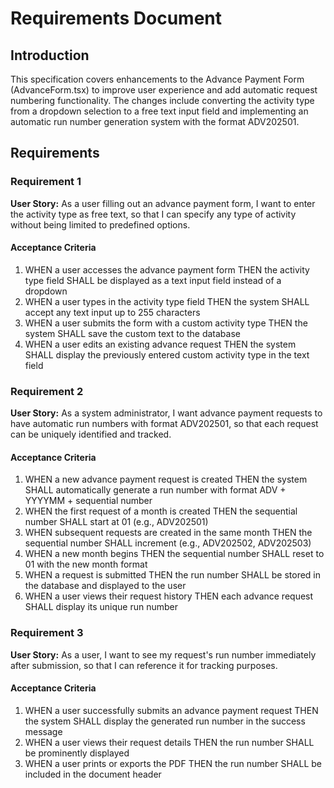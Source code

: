 # Requirements Document

## Introduction

This specification covers enhancements to the Advance Payment Form (AdvanceForm.tsx) to improve user experience and add automatic request numbering functionality. The changes include converting the activity type from a dropdown selection to a free text input field and implementing an automatic run number generation system with the format ADV202501.

## Requirements

### Requirement 1

**User Story:** As a user filling out an advance payment form, I want to enter the activity type as free text, so that I can specify any type of activity without being limited to predefined options.

#### Acceptance Criteria

1. WHEN a user accesses the advance payment form THEN the activity type field SHALL be displayed as a text input field instead of a dropdown
2. WHEN a user types in the activity type field THEN the system SHALL accept any text input up to 255 characters
3. WHEN a user submits the form with a custom activity type THEN the system SHALL save the custom text to the database
4. WHEN a user edits an existing advance request THEN the system SHALL display the previously entered custom activity type in the text field

### Requirement 2

**User Story:** As a system administrator, I want advance payment requests to have automatic run numbers with format ADV202501, so that each request can be uniquely identified and tracked.

#### Acceptance Criteria

1. WHEN a new advance payment request is created THEN the system SHALL automatically generate a run number with format ADV + YYYYMM + sequential number
2. WHEN the first request of a month is created THEN the sequential number SHALL start at 01 (e.g., ADV202501)
3. WHEN subsequent requests are created in the same month THEN the sequential number SHALL increment (e.g., ADV202502, ADV202503)
4. WHEN a new month begins THEN the sequential number SHALL reset to 01 with the new month format
5. WHEN a request is submitted THEN the run number SHALL be stored in the database and displayed to the user
6. WHEN a user views their request history THEN each advance request SHALL display its unique run number

### Requirement 3

**User Story:** As a user, I want to see my request's run number immediately after submission, so that I can reference it for tracking purposes.

#### Acceptance Criteria

1. WHEN a user successfully submits an advance payment request THEN the system SHALL display the generated run number in the success message
2. WHEN a user views their request details THEN the run number SHALL be prominently displayed
3. WHEN a user prints or exports the PDF THEN the run number SHALL be included in the document header